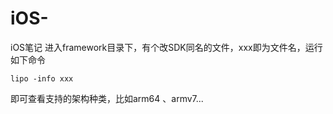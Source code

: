 # iOS-
iOS笔记
进入framework目录下，有个改SDK同名的文件，xxx即为文件名，运行如下命令
```
lipo -info xxx
```
即可查看支持的架构种类，比如arm64 、armv7...
